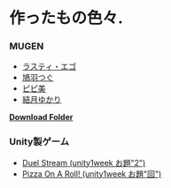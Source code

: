 <!---
## Welcome to GitHub Pages

You can use the [editor on GitHub](https://github.com/nemuineru/nemuineru.github.io/edit/main/README.md) to maintain and preview the content for your website in Markdown files.

Whenever you commit to this repository, GitHub Pages will run [Jekyll](https://jekyllrb.com/) to rebuild the pages in your site, from the content in your Markdown files.

### Markdown

Markdown is a lightweight and easy-to-use syntax for styling your writing. It includes conventions for

```markdown
Syntax highlighted code block

# Header 1
## Header 2
### Header 3

- Bulleted
- List

1. Numbered
2. List

**Bold** and _Italic_ and `Code` text

[Link](url) and ![Image](src)
```

For more details see [Basic writing and formatting syntax](https://docs.github.com/en/github/writing-on-github/getting-started-with-writing-and-formatting-on-github/basic-writing-and-formatting-syntax).

### Jekyll Themes

Your Pages site will use the layout and styles from the Jekyll theme you have selected in your [repository settings](https://github.com/nemuineru/nemuineru.github.io/settings/pages). The name of this theme is saved in the Jekyll `_config.yml` configuration file.

### Support or Contact

Having trouble with Pages? Check out our [documentation](https://docs.github.com/categories/github-pages-basics/) or [contact support](https://support.github.com/contact) and we’ll help you sort it out.
--->
# 作ったもの色々.

### MUGEN
- [ラスティ・エゴ](https://www.nicovideo.jp/watch/sm35434302)
- [鳩羽つぐ](https://www.nicovideo.jp/watch/sm33720841)
- [ピピ美](https://www.nicovideo.jp/watch/sm32945814)
- [結月ゆかり](https://www.nicovideo.jp/watch/sm30309865)

[**Download Folder**](https://1drv.ms/u/s!AgHMTCLDnmY7grFS8ZUtHeORLqJ8wA)

### Unity製ゲーム
- [Duel Stream (unity1week お題"2")](https://unityroom.com/games/2stream2fast)
- [Pizza On A Roll! (unity1week お題"回")](https://unityroom.com/games/pizzaonroll)

